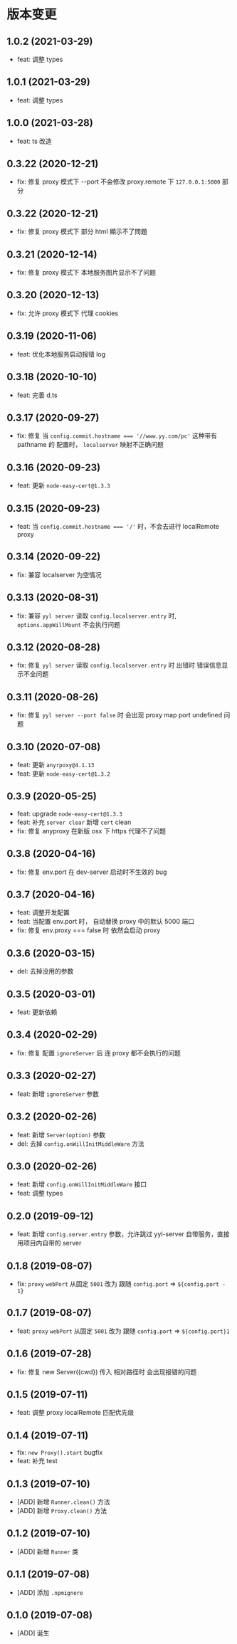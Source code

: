 # 版本变更

## 1.0.2 (2021-03-29)

- feat: 调整 types

## 1.0.1 (2021-03-29)

- feat: 调整 types

## 1.0.0 (2021-03-28)

- feat: ts 改造

## 0.3.22 (2020-12-21)

- fix: 修复 proxy 模式下 --port 不会修改 proxy.remote 下 `127.0.0.1:5000` 部分

## 0.3.22 (2020-12-21)

- fix: 修复 proxy 模式下 部分 html 顯示不了問題

## 0.3.21 (2020-12-14)

- fix: 修复 proxy 模式下 本地服务图片显示不了问题

## 0.3.20 (2020-12-13)

- fix: 允许 proxy 模式下 代理 cookies

## 0.3.19 (2020-11-06)

- feat: 优化本地服务启动报错 log

## 0.3.18 (2020-10-10)

- feat: 完善 d.ts

## 0.3.17 (2020-09-27)

- fix: 修复 当 `config.commit.hostname === '//www.yy.com/pc'` 这种带有 pathname 的 配置时， `localserver` 映射不正确问题

## 0.3.16 (2020-09-23)

- feat: 更新 `node-easy-cert@1.3.3`

## 0.3.15 (2020-09-23)

- feat: 当 `config.commit.hostname === '/'` 时，不会去进行 localRemote proxy

## 0.3.14 (2020-09-22)

- fix: 兼容 localserver 为空情况

## 0.3.13 (2020-08-31)

- fix: 兼容 `yyl server` 读取 `config.localserver.entry` 时, `options.appWillMount` 不会执行问题

## 0.3.12 (2020-08-28)

- fix: 修复 `yyl server` 读取 `config.localserver.entry` 时 出错时 错误信息显示不全问题

## 0.3.11 (2020-08-26)

- fix: 修复 `yyl server --port false` 时 会出现 proxy map port undefined 问题

## 0.3.10 (2020-07-08)

- feat: 更新 `anyrpoxy@4.1.13`
- feat: 更新 `node-easy-cert@1.3.2`

## 0.3.9 (2020-05-25)

- feat: upgrade `node-easy-cert@1.3.3`
- feat: 补充 `server clear` 新增 `cert` clean
- fix: 修复 anyproxy 在新版 osx 下 https 代理不了问题

## 0.3.8 (2020-04-16)

- fix: 修复 env.port 在 dev-server 启动时不生效的 bug

## 0.3.7 (2020-04-16)

- feat: 调整开发配置
- feat: 当配置 env.port 时， 自动替换 proxy 中的默认 5000 端口
- fix: 修复 env.proxy === false 时 依然会启动 proxy

## 0.3.6 (2020-03-15)

- del: 去掉没用的参数

## 0.3.5 (2020-03-01)

- feat: 更新依赖

## 0.3.4 (2020-02-29)

- fix: 修复 配置 `ignoreServer` 后 连 proxy 都不会执行的问题

## 0.3.3 (2020-02-27)

- feat: 新增 `ignoreServer` 参数

## 0.3.2 (2020-02-26)

- feat: 新增 `Server(option)` 参数
- del: 去掉 `config.onWillInitMiddleWare` 方法

## 0.3.0 (2020-02-26)

- feat: 新增 `config.onWillInitMiddleWare` 接口
- feat: 调整 types

## 0.2.0 (2019-09-12)

- feat: 新增 `config.server.entry` 参数，允许跳过 yyl-server 自带服务，直接用项目内自带的 server

## 0.1.8 (2019-08-07)

- fix: `proxy` `webPort` 从固定 `5001` 改为 跟随 `config.port` => `${config.port - 1}`

## 0.1.7 (2019-08-07)

- feat: `proxy` `webPort` 从固定 `5001` 改为 跟随 `config.port` => `${config.port}1`

## 0.1.6 (2019-07-28)

- fix: 修复 new Server({cwd}) 传入 相对路径时 会出现报错的问题

## 0.1.5 (2019-07-11)

- feat: 调整 proxy localRemote 匹配优先级

## 0.1.4 (2019-07-11)

- fix: `new Proxy().start` bugfix
- feat: 补充 test

## 0.1.3 (2019-07-10)

- [ADD] 新增 `Runner.clean()` 方法
- [ADD] 新增 `Proxy.clean()` 方法

## 0.1.2 (2019-07-10)

- [ADD] 新增 `Runner` 类

## 0.1.1 (2019-07-08)

- [ADD] 添加 `.npmignore`

## 0.1.0 (2019-07-08)

- [ADD] 诞生
